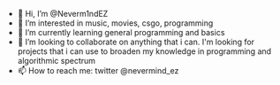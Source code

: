 - 👋 Hi, I’m @Neverm1ndEZ
- 👀 I’m interested in music, movies, csgo, programming
- 🌱 I’m currently learning general programming and basics
- 💞️ I’m looking to collaborate on anything that i can. I'm looking for projects that i can use to broaden my knowledge in programming and algorithmic spectrum
- 📫 How to reach me: twitter @nevermind_ez

<!---
Neverm1ndEZ/Neverm1ndEZ is a ✨ special ✨ repository because its `README.md` (this file) appears on your GitHub profile.
You can click the Preview link to take a look at your changes.
--->

